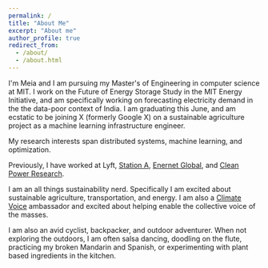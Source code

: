 ```yaml
---
permalink: /
title: "About Me"
excerpt: "About me"
author_profile: true
redirect_from: 
  - /about/
  - /about.html
---
```



I'm Meia and I am pursuing my Master's of Engineering in computer
science at MIT. I work on the Future of Energy Storage Study in the MIT Energy
Initiative, and am specifically working on forecasting electricity demand in the
the data-poor context of India.  I am graduating this June, and am ecstatic to 
be joining X (formerly Google X) on a sustainable agriculture project as a 
machine learning infrastructure engineer. 

My research interests span distributed systems, machine learning, and optimization.

Previously, I have worked at Lyft, [Station A](https://stationa.com/), [Enernet 
Global](http://www.enernetglobal.com/), and 
[Clean Power Research](https://www.cleanpower.com/).

I am an all things sustainability nerd. Specifically I am excited about
sustainable agriculture, transportation, and energy. I am also a
[Climate Voice](https://climatevoice.org/about/) ambassador and
excited about helping enable the collective voice of the masses.

I am also an avid cyclist, backpacker, and outdoor adventurer. When not
exploring the outdoors, I am often salsa dancing, doodling on the flute, 
practicing my broken Mandarin and Spanish, or experimenting with plant based
ingredients in the kitchen.

